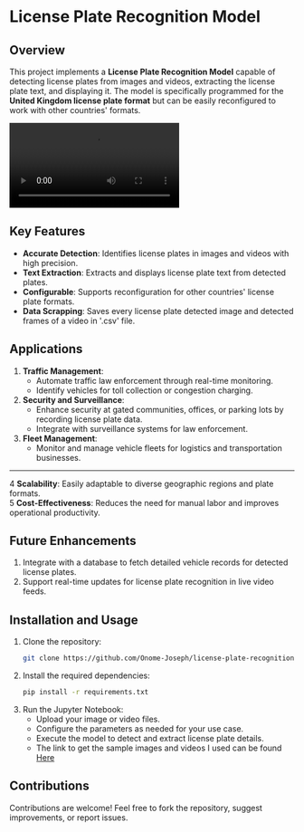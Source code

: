 # License Plate Recognition Model  

## Overview  
This project implements a **License Plate Recognition Model** capable of detecting license plates from images and videos, extracting the license plate text, and displaying it. The model is specifically programmed for the **United Kingdom license plate format** but can be easily reconfigured to work with other countries' formats. 

![Preview of the detected output with displayed license plate text](https://github.com/Onome-Joseph/License-Plate-Recognition/blob/main/media/sample_preview.mp4)

## Key Features  
- **Accurate Detection**: Identifies license plates in images and videos with high precision.  
- **Text Extraction**: Extracts and displays license plate text from detected plates.  
- **Configurable**: Supports reconfiguration for other countries' license plate formats.
- **Data Scrapping**: Saves every license plate detected image and  detected frames of a video in '.csv' file.   

## Applications  
1. **Traffic Management**:  
   - Automate traffic law enforcement through real-time monitoring.  
   - Identify vehicles for toll collection or congestion charging.  
2. **Security and Surveillance**:  
   - Enhance security at gated communities, offices, or parking lots by recording license plate data.  
   - Integrate with surveillance systems for law enforcement.  
3. **Fleet Management**:  
   - Monitor and manage vehicle fleets for logistics and transportation businesses.
---
4 **Scalability**: Easily adaptable to diverse geographic regions and plate formats.  
5 **Cost-Effectiveness**: Reduces the need for manual labor and improves operational productivity.  

## Future Enhancements    
1. Integrate with a database to fetch detailed vehicle records for detected license plates.  
2. Support real-time updates for license plate recognition in live video feeds.  

## Installation and Usage  
1. Clone the repository:  
   ```bash  
   git clone https://github.com/Onome-Joseph/license-plate-recognition.git  
   ```  
2. Install the required dependencies:  
   ```bash  
   pip install -r requirements.txt  
   ```  
3. Run the Jupyter Notebook:  
   - Upload your image or video files.  
   - Configure the parameters as needed for your use case.  
   - Execute the model to detect and extract license plate details.
   - The link to get the sample images and videos I used can be found [Here](https://drive.google.com/drive/folders/1ckYl_E4b_STk0cKndk92Qrzzo9yDML1p?usp=drive_link)

## Contributions  
Contributions are welcome! Feel free to fork the repository, suggest improvements, or report issues.  
